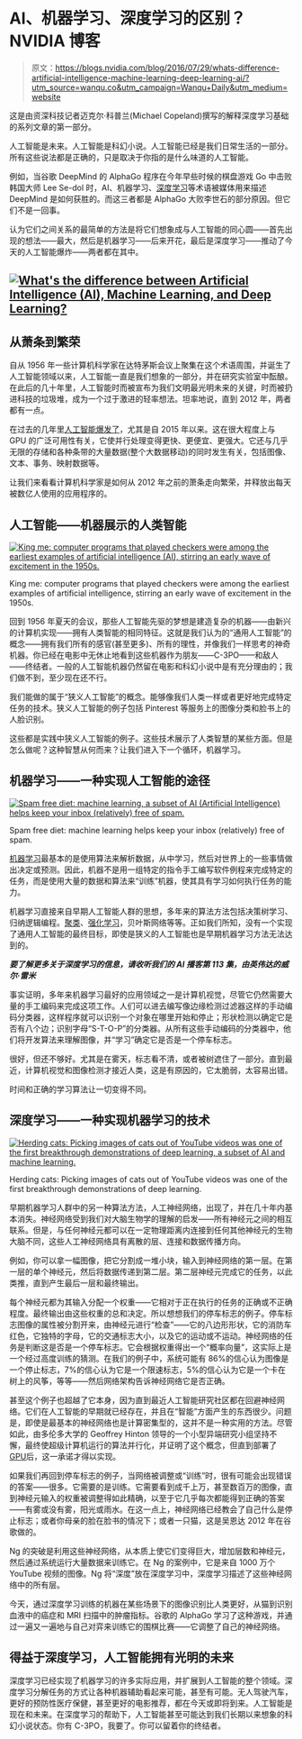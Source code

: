 # AI、机器学习、深度学习的区别？NVIDIA 博客

> 原文：<https://blogs.nvidia.com/blog/2016/07/29/whats-difference-artificial-intelligence-machine-learning-deep-learning-ai/?utm_source=wanqu.co&utm_campaign=Wanqu+Daily&utm_medium=website>

这是由资深科技记者迈克尔·科普兰(Michael Copeland)撰写的解释深度学习基础的系列文章的第一部分。

人工智能是未来。人工智能是科幻小说。人工智能已经是我们日常生活的一部分。所有这些说法都是正确的，只是取决于你指的是什么味道的人工智能。

例如，当谷歌 DeepMind 的 AlphaGo 程序在今年早些时候的棋盘游戏 Go 中击败韩国大师 Lee Se-dol 时，AI、机器学习、[深度学习](https://developer.nvidia.com/deep-learning)等术语被媒体用来描述 DeepMind 是如何获胜的。而这三者都是 AlphaGo 大败李世石的部分原因。但它们不是一回事。

认为它们之间关系的最简单的方法是将它们想象成与人工智能的同心圆——首先出现的想法——最大，然后是机器学习——后来开花，最后是深度学习——推动了今天的人工智能爆炸——两者都在其中。

## [<picture class="aligncenter wp-image-34236 size-large"><source type="image/webp" srcset="https://blogs.nvidia.com/wp-content/uploads/2016/07/Deep_Learning_Icons_R5_PNG.jpg-672x427.png.webp 672w, https://blogs.nvidia.com/wp-content/uploads/2016/07/Deep_Learning_Icons_R5_PNG.jpg-300x191.png.webp 300w, https://blogs.nvidia.com/wp-content/uploads/2016/07/Deep_Learning_Icons_R5_PNG.jpg-768x489.png.webp 768w, https://blogs.nvidia.com/wp-content/uploads/2016/07/Deep_Learning_Icons_R5_PNG.jpg-676x430.png.webp 676w, https://blogs.nvidia.com/wp-content/uploads/2016/07/Deep_Learning_Icons_R5_PNG.jpg-328x209.png.webp 328w, https://blogs.nvidia.com/wp-content/uploads/2016/07/Deep_Learning_Icons_R5_PNG.jpg.png.webp 1080w" sizes="(max-width: 672px) 100vw, 672px"> ![What's the difference between Artificial Intelligence (AI), Machine Learning, and Deep Learning?](img/724409f38abd72c5af166ee9d40b1171.png)</picture>](https://blogs.nvidia.com/wp-content/uploads/2016/07/Deep_Learning_Icons_R5_PNG.jpg.png)

## **从萧条到繁荣**

自从 1956 年一些计算机科学家在达特茅斯会议上聚集在这个术语周围，并诞生了人工智能领域以来，人工智能一直是我们想象的一部分，并在研究实验室中酝酿。在此后的几十年里，人工智能时而被宣布为我们文明最光明未来的关键，时而被扔进科技的垃圾堆，成为一个过于激进的轻率想法。坦率地说，直到 2012 年，两者都有一点。

在过去的几年里[人工智能爆发了](https://blogs.nvidia.com/blog/2016/01/12/accelerating-ai-artificial-intelligence-gpus/)，尤其是自 2015 年以来。这在很大程度上与 GPU 的广泛可用性有关，它使并行处理变得更快、更便宜、更强大。它还与几乎无限的存储和各种条带的大量数据(整个大数据移动)的同时发生有关，包括图像、文本、事务、映射数据等。

让我们来看看计算机科学家是如何从 2012 年之前的萧条走向繁荣，并释放出每天被数亿人使用的应用程序的。

## **人工智能**——**机器展示的人类智能**

[<picture loading="lazy" class="wp-image-34224 size-large"><source type="image/webp" srcset="https://blogs.nvidia.com/wp-content/uploads/2016/07/checkers_philip-taylor-1-672x445.jpg.webp 672w, https://blogs.nvidia.com/wp-content/uploads/2016/07/checkers_philip-taylor-1-300x199.jpg.webp 300w, https://blogs.nvidia.com/wp-content/uploads/2016/07/checkers_philip-taylor-1-768x509.jpg.webp 768w, https://blogs.nvidia.com/wp-content/uploads/2016/07/checkers_philip-taylor-1-676x448.jpg.webp 676w, https://blogs.nvidia.com/wp-content/uploads/2016/07/checkers_philip-taylor-1-328x217.jpg.webp 328w, https://blogs.nvidia.com/wp-content/uploads/2016/07/checkers_philip-taylor-1.jpg.webp 1024w" sizes="(max-width: 672px) 100vw, 672px"> ![King me: computer programs that played checkers were among the earliest examples of artificial intelligence (AI), stirring an early wave of excitement in the 1950s.](img/cc052ada73365ef4011d236c4e80ce9d.png)</picture>](https://blogs.nvidia.com/wp-content/uploads/2016/07/checkers_philip-taylor-1.jpg) 

King me: computer programs that played checkers were among the earliest examples of artificial intelligence, stirring an early wave of excitement in the 1950s.



回到 1956 年夏天的会议，那些人工智能先驱的梦想是建造复杂的机器——由新兴的计算机实现——拥有人类智能的相同特征。这就是我们认为的“通用人工智能”的概念——拥有我们所有的感官(甚至更多)、所有的理性，并像我们一样思考的神奇机器。你已经在电影中无休止地看到这些机器作为朋友——C-3PO——和敌人——终结者。一般的人工智能机器仍然留在电影和科幻小说中是有充分理由的；我们做不到，至少现在还不行。

我们能做的属于“狭义人工智能”的概念。能够像我们人类一样或者更好地完成特定任务的技术。狭义人工智能的例子包括 Pinterest 等服务上的图像分类和脸书上的人脸识别。

这些都是实践中狭义人工智能的例子。这些技术展示了人类智慧的某些方面。但是怎么做呢？这种智慧从何而来？让我们进入下一个循环，机器学习。

## **机器学习**——**一种实现人工智能的途径**

[<picture loading="lazy" class="wp-image-34225 size-large"><source type="image/webp" srcset="https://blogs.nvidia.com/wp-content/uploads/2016/07/spam_fit-672x391.jpg.webp 672w, https://blogs.nvidia.com/wp-content/uploads/2016/07/spam_fit-300x175.jpg.webp 300w, https://blogs.nvidia.com/wp-content/uploads/2016/07/spam_fit-768x447.jpg.webp 768w, https://blogs.nvidia.com/wp-content/uploads/2016/07/spam_fit-676x394.jpg.webp 676w, https://blogs.nvidia.com/wp-content/uploads/2016/07/spam_fit-328x191.jpg.webp 328w, https://blogs.nvidia.com/wp-content/uploads/2016/07/spam_fit.jpg.webp 1180w" sizes="(max-width: 672px) 100vw, 672px"> ![Spam free diet: machine learning, a subset of AI (Artificial Intelligence) helps keep your inbox (relatively) free of spam.](img/8f75943e485126c28c6e1ee90fbc7aea.png)</picture>](https://blogs.nvidia.com/wp-content/uploads/2016/07/spam_fit.jpg) 

Spam free diet: machine learning helps keep your inbox (relatively) free of spam.



[机器学习](https://www.nvidia.com/object/machine-learning.html)最基本的是使用算法来解析数据，从中学习，然后对世界上的一些事情做出决定或预测。因此，机器不是用一组特定的指令手工编写软件例程来完成特定的任务，而是使用大量的数据和算法来“训练”机器，使其具有学习如何执行任务的能力。

机器学习直接来自早期人工智能人群的思想，多年来的算法方法包括决策树学习、归纳逻辑编程。[聚类](https://developer.nvidia.com/discover/cluster-analysis)、[强化学习](https://blogs.nvidia.com/blog/2018/08/02/supervised-unsupervised-learning/)，贝叶斯网络等等。正如我们所知，没有一个实现了通用人工智能的最终目标，即使是狭义的人工智能也是早期机器学习方法无法达到的。

***要了解更多关于深度学习的信息，请收听我们的 AI 播客第 113 集，由英伟达的威尔·雷米***

事实证明，多年来机器学习最好的应用领域之一是计算机视觉，尽管它仍然需要大量的手工编码来完成这项工作。人们可以进去编写像边缘检测过滤器这样的手动编码分类器，这样程序就可以识别一个对象在哪里开始和停止；形状检测以确定它是否有八个边；识别字母“S-T-O-P”的分类器。从所有这些手动编码的分类器中，他们将开发算法来理解图像，并“学习”确定它是否是一个停车标志。

很好，但还不够好。尤其是在雾天，标志看不清，或者被树遮住了一部分。直到最近，计算机视觉和图像检测才接近人类，这是有原因的，它太脆弱，太容易出错。

时间和正确的学习算法让一切变得不同。

## **深度学习**——**一种实现机器学习的技术**

[<picture loading="lazy" class="wp-image-34226 size-large"><source type="image/webp" srcset="https://blogs.nvidia.com/wp-content/uploads/2016/07/orange_cat-1-672x448.jpg.webp 672w, https://blogs.nvidia.com/wp-content/uploads/2016/07/orange_cat-1-300x200.jpg.webp 300w, https://blogs.nvidia.com/wp-content/uploads/2016/07/orange_cat-1-768x512.jpg.webp 768w, https://blogs.nvidia.com/wp-content/uploads/2016/07/orange_cat-1-676x451.jpg.webp 676w, https://blogs.nvidia.com/wp-content/uploads/2016/07/orange_cat-1-328x219.jpg.webp 328w, https://blogs.nvidia.com/wp-content/uploads/2016/07/orange_cat-1.jpg.webp 960w" sizes="(max-width: 672px) 100vw, 672px"> ![Herding cats: Picking images of cats out of YouTube videos was one of the first breakthrough demonstrations of deep learning, a subset of AI and machine learning.](img/4486003dbb709754f81d519d77f26526.png)</picture>](https://blogs.nvidia.com/wp-content/uploads/2016/07/orange_cat-1.jpg) 

Herding cats: Picking images of cats out of YouTube videos was one of the first breakthrough demonstrations of deep learning.



早期机器学习人群中的另一种算法方法，人工神经网络，出现了，并在几十年内基本消失。神经网络受到我们对大脑生物学的理解的启发——所有神经元之间的相互联系。但是，与任何神经元都可以在一定物理距离内连接到任何其他神经元的生物大脑不同，这些人工神经网络具有离散的层、连接和数据传播方向。

例如，你可以拿一幅图像，把它分割成一堆小块，输入到神经网络的第一层。在第一层的单个神经元，然后将数据传递到第二层。第二层神经元完成它的任务，以此类推，直到产生最后一层和最终输出。

每个神经元都为其输入分配一个权重——它相对于正在执行的任务的正确或不正确程度。最终输出由这些权重的总和决定。所以想想我们的停车标志的例子。停车标志图像的属性被分割开来，由神经元进行“检查”——它的八边形形状，它的消防车红色，它独特的字母，它的交通标志大小，以及它的运动或不运动。神经网络的任务是判断这是否是一个停车标志。它会根据权重得出一个“概率向量”，这实际上是一个经过高度训练的猜测。在我们的例子中，系统可能有 86%的信心认为图像是一个停止标志，7%的信心认为它是一个限速标志，5%的信心认为它是一个卡在树上的风筝，等等——然后网络架构告诉神经网络它是否正确。

甚至这个例子也超越了它本身，因为直到最近人工智能研究社区都在回避神经网络。它们在人工智能的早期就已经存在，并且在“智能”方面产生的东西很少。问题是，即使是最基本的神经网络也是计算密集型的，这并不是一种实用的方法。尽管如此，由多伦多大学的 Geoffrey Hinton 领导的一个小型异端研究小组坚持不懈，最终使超级计算机运行的算法并行化，并证明了这个概念，但直到部署了[GPU](https://www.nvidia.com/object/what-is-gpu-computing.html)后，这一承诺才得以实现。

如果我们再回到停车标志的例子，当网络被调整或“训练”时，很有可能会出现错误的答案——很多。它需要的是训练。它需要看到成千上万，甚至数百万的图像，直到神经元输入的权重被调整得如此精确，以至于它几乎每次都能得到正确的答案——有雾或没有雾，阳光或雨水。在这一点上，神经网络已经教会了自己什么是停止标志；或者你母亲的脸在脸书的情况下；或者一只猫，这是吴恩达 2012 年在谷歌做的。

Ng 的突破是利用这些神经网络，从本质上使它们变得巨大，增加层数和神经元，然后通过系统运行大量数据来训练它。在 Ng 的案例中，它是来自 1000 万个 YouTube 视频的图像。Ng 将“深度”放在深度学习中，深度学习描述了这些神经网络中的所有层。

今天，通过深度学习训练的机器在某些场景下的图像识别比人类更好，从猫到识别血液中的癌症和 MRI 扫描中的肿瘤指标。谷歌的 AlphaGo 学习了这种游戏，并通过一遍又一遍地与自己对弈来训练它的围棋比赛——它调整了自己的神经网络。

## **得益于深度学习，人工智能拥有光明的未来**

深度学习已经实现了机器学习的许多实际应用，并扩展到人工智能的整个领域。深度学习分解任务的方式让各种机器辅助看起来可能，甚至有可能。无人驾驶汽车，更好的预防性医疗保健，甚至更好的电影推荐，都在今天或即将到来。人工智能是现在和未来。在深度学习的帮助下，人工智能甚至可能达到我们长期以来想象的科幻小说状态。你有 C-3PO，我要了。你可以留着你的终结者。